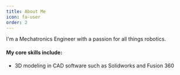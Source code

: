 ```yaml
---
title: About Me
icon: fa-user
order: 2
---
```


<!-- <a href="#" class="image featured"><img src="assets/images/pic08.jpg" alt="" /></a> -->

<!-- <p>I'm a Mechatronics Engineer with a passion for all things robotics.</p>
<p><b>My core skills include:</b></p>
<ul>
    <li>3D modeling in CAD software such as Solidworks and Fusion360</li>
    <li></li>
</ul> -->
I'm a Mechatronics Engineer with a passion for all things robotics.

#### My core skills include:

- 3D modeling in CAD software such as Solidworks and Fusion 360